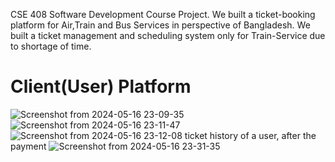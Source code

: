 CSE 408 Software Development Course Project.
We built a ticket-booking platform for Air,Train and Bus Services in perspective of Bangladesh.
We built a ticket management and scheduling system only for Train-Service due to shortage of time.
# Client(User) Platform
![Screenshot from 2024-05-16 23-09-35](https://github.com/Superb-Man/e-TicketBooking/assets/104999005/7181d683-00d7-4628-8202-9e28cb5a007b)
![Screenshot from 2024-05-16 23-11-47](https://github.com/Superb-Man/e-TicketBooking/assets/104999005/664a3a2a-31e7-4918-bf05-74dd09db4b22)
![Screenshot from 2024-05-16 23-12-08](https://github.com/Superb-Man/e-TicketBooking/assets/104999005/d507cb72-e429-40a5-84a5-e435e555df61)
ticket history of a user,
after the payment
![Screenshot from 2024-05-16 23-31-35](https://github.com/Superb-Man/e-TicketBooking/assets/104999005/861c7504-24da-44ff-ac71-49fbcb1c8f01)
